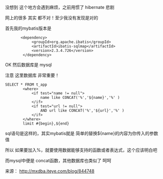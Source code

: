 没想到 这个地方会遇到麻烦，之前用惯了 hibernate 悲剧

 

网上的很多 其实 都不对！至少我没有发现是对的

 

 

首先我的mybatis版本是

```
       <dependency>  
            <groupId>org.apache.ibatis</groupId>  
            <artifactId>ibatis-sqlmap</artifactId>  
            <version>2.3.4.726</version>  
        </dependency>  
```

 

 

OK 然后数据库是 mysql

 

注意 这里数据库 非常重要！

 

```
SELECT * FROM t_app  
        <where>  
            <if test="name != null">  
                name like CONCAT('%','${name}','%' )  
            </if>  
            <if test="url != null">  
                AND url like CONCAT('%','${url}','%' )  
            </if>  
        </where>  
        limit #{begin},${end}  
```

 sql语句是这样的，其实mybatis就是 简单的替换${name}的内容为你传入的参数值

 

 

所以 如果要加入%，就要使用数据能够支持的函数或者表达式，这个应该明白吧

 

而mysql中便是 concat函数，其他数据库也类似了 呵呵

来源： <http://mxdba.iteye.com/blog/844748>